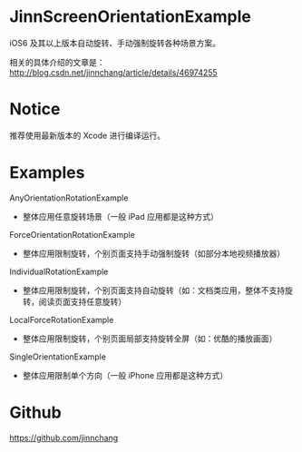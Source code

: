 # JinnScreenOrientationExample
iOS6 及其以上版本自动旋转、手动强制旋转各种场景方案。

相关的具体介绍的文章是：http://blog.csdn.net/jinnchang/article/details/46974255
# Notice
推荐使用最新版本的 Xcode 进行编译运行。
# Examples
AnyOrientationRotationExample

- 整体应用任意旋转场景（一般 iPad 应用都是这种方式）

ForceOrientationRotationExample

- 整体应用限制旋转，个别页面支持手动强制旋转（如部分本地视频播放器）

IndividualRotationExample 

- 整体应用限制旋转，个别页面支持自动旋转（如：文档类应用，整体不支持旋转，阅读页面支持任意旋转）

LocalForceRotationExample 

- 整体应用限制旋转，个别页面局部支持旋转全屏（如：优酷的播放画面）

SingleOrientationExample 

- 整体应用限制单个方向（一般 iPhone 应用都是这种方式）

# Github
https://github.com/jinnchang